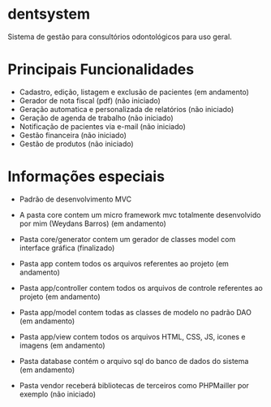 # dentsystem
Sistema de gestão para consultórios odontológicos para uso geral.

# Principais Funcionalidades
* Cadastro, edição, listagem e exclusão de pacientes  (em andamento)
* Gerador de nota fiscal (pdf)                        (não iniciado)
* Geração automatica e personalizada de relatórios    (não iniciado)
* Geração de agenda de trabalho                       (não iniciado)
* Notificação de pacientes via e-mail                 (não iniciado)
* Gestão financeira                                   (não iniciado)
* Gestão de produtos                                  (não iniciado)

# Informações especiais
* Padrão de desenvolvimento MVC

* A pasta core contem um micro framework mvc totalmente desenvolvido por mim (Weydans Barros)    (em andamento)
* Pasta core/generator contem um gerador de classes model com interface gráfica                  (finalizado)

* Pasta app contem todos os arquivos referentes ao projeto                                       (em andamento)
* Pasta app/controller contem todos os arquivos de controle referentes ao projeto                (em andamento)
* Pasta app/model contem todas as classes de modelo no padrão DAO                                (em andamento)
* Pasta app/view contem todos os arquivos HTML, CSS, JS, icones e imagens                        (em andamento)

* Pasta database contém o arquivo sql do banco de dados do sistema                               (em andamento)

* Pasta vendor receberá bibliotecas de terceiros como PHPMailler por exemplo                      (não iniciado)

